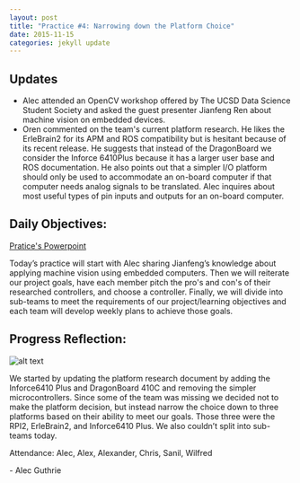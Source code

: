 ```yaml
---
layout: post
title: "Practice #4: Narrowing down the Platform Choice"
date: 2015-11-15
categories: jekyll update
---
```


## Updates
* Alec attended an OpenCV workshop offered by The UCSD Data Science Student
  Society and asked the guest presenter Jianfeng Ren about machine vision on
  embedded devices.
* Oren commented on the team's current platform research. He likes the
  ErleBrain2 for its APM and ROS compatibility but is hesitant because of its
recent release. He suggests that instead of the DragonBoard we consider the
Inforce 6410Plus because it has a larger user base and ROS documentation. He
also points out that a simpler I/O platform should only be used to accommodate
an on-board computer if that computer needs analog signals to be translated.
Alec inquires about most useful types of pin inputs and outputs for an on-board
computer.

## Daily Objectives:
[Pratice's
Powerpoint](https://docs.google.com/presentation/d/1Vd7GRl5eWh0uci9uSAD_STtZdWhhNBF9mCnDkbRHZ8M/edit?usp=sharing)

Today’s practice will start with Alec sharing Jianfeng’s knowledge about
applying machine vision using embedded computers. Then we will reiterate our
project goals, have each member pitch the pro's and con's of their researched
controllers, and choose a controller. Finally, we will divide into sub-teams to
meet the requirements of our project/learning objectives and each team will
develop weekly plans to achieve those goals.
   
## Progress Reflection:

![alt
text](http://i.imgur.com/XZNzd0t.png
"Logo Title Text 1")


   We started by updating the platform research document by adding the
Inforce6410 Plus and DragonBoard 410C and removing the simpler microcontrollers.
Since some of the team was missing we decided not to make the platform decision,
but instead narrow the choice down to three platforms based on their ability to
meet our goals. Those three were the RPI2, ErleBrain2, and Inforce6410 Plus. We
also couldn’t split into sub-teams today.

Attendance: Alec, Alex, Alexander, Chris, Sanil, Wilfred

\- Alec Guthrie
